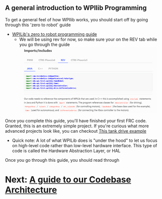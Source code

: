 ## A general introduction to WPIlib Programming

To get a general feel of how WPIlib works, you should start off by going through this 'zero to robot' guide
* [WPILib's zero to robot programming guide](https://docs.wpilib.org/en/stable/docs/zero-to-robot/step-4/creating-test-drivetrain-program-cpp-java-python.html)
    * We will be using rev for now, so make sure your on the REV tab while you go through the guide
![image info](./image.png)  

Once you complete this guide, you'll have finished your first FRC code. Granted, this is an extremely simple project. If you're curious what more advanced projects look like, you can checkout [This tank drive example](https://github.com/FIRSTTeam6423/CompetitionRewrite2024/tree/tank-drive/src/main/java/org/frc6423/frc2024)

* Quick note: A lot of what WPILib does is "under the hood" to let us focus on high-level code rather than low-level hardware interface. This type of code is called the Hardware Abstraction Layer, or HAL

Once you go through this guide, you should read through 

# Next: [A guide to our Codebase Architecture](../arch/index.md)